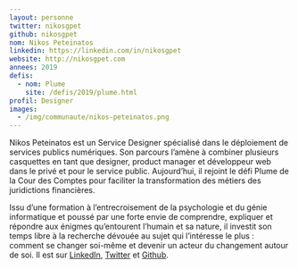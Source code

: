 ```yaml
---
layout: personne
twitter: nikosgpet
github: nikosgpet
nom: Nikos Peteinatos
linkedin: https://linkedin.com/in/nikosgpet
website: http://nikosgpet.com
annees: 2019
defis:
  - nom: Plume
    site: /defis/2019/plume.html
profil: Designer
images:
  - /img/communaute/nikos-peteinatos.png
---
```


Nikos Peteinatos est un Service Designer spécialisé dans le déploiement de services publics numériques. Son parcours l’amène à combiner plusieurs casquettes en tant que designer, product manager et développeur web dans le privé et pour le service public.  Aujourd’hui, il rejoint le défi Plume de la Cour des Comptes pour faciliter la transformation des métiers des juridictions financières.

Issu d’une formation à l’entrecroisement de la psychologie et du génie informatique et poussé par une forte envie de comprendre, expliquer et répondre aux énigmes qu’entourent l’humain et sa nature, il investit son temps libre à la recherche dévouée au sujet qui l’intéresse le plus : comment se changer soi-même et devenir un acteur du changement autour de soi. Il est sur [LinkedIn](https://linkedin.com/in/nikosgpet), [Twitter](https://twitter.com/nikosgpet) et [Github](https://github.com/nikosgpet).
